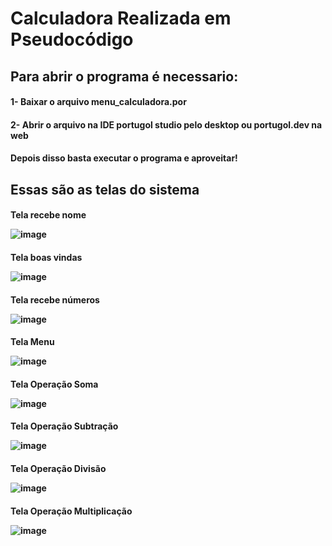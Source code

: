 <h1>Calculadora Realizada em Pseudocódigo

<h2>Para abrir o programa é necessario:
<h4>1- Baixar o arquivo menu_calculadora.por</h4>
<h4>2- Abrir o arquivo na IDE portugol studio pelo desktop ou portugol.dev na web</h4>
<h4>Depois disso basta executar o programa e aproveitar!</h4>
  
<h2>Essas são as telas do sistema

<h4>Tela recebe nome
  
![image](https://github.com/gabrielarebeca/Calculadora_Portugol/assets/110422932/80b33638-0977-4993-b90d-ff1e66a53eee)

<h4>Tela boas vindas

![image](https://github.com/gabrielarebeca/Calculadora_Portugol/assets/110422932/8a3c97cf-6611-4a51-9428-4fdd90e80281)

<h4>Tela recebe números
  
![image](https://github.com/gabrielarebeca/Calculadora_Portugol/assets/110422932/8bca9e4b-b844-4c0e-8072-e6d1f2a7a12a)

<h4>Tela Menu

![image](https://github.com/gabrielarebeca/Calculadora_Portugol/assets/110422932/0b57d883-ceee-4608-a51e-044583d72f98)

<h4> Tela Operação Soma
  
![image](https://github.com/gabrielarebeca/Calculadora_Portugol/assets/110422932/fca39ab5-a343-4e35-b243-a37443b23f9d)

<h4> Tela Operação Subtração

![image](https://github.com/gabrielarebeca/Calculadora_Portugol/assets/110422932/22c3089b-7e45-4b8b-ae9d-422d0f734715)

<h4> Tela Operação Divisão

![image](https://github.com/gabrielarebeca/Calculadora_Portugol/assets/110422932/44aba1d9-1ff4-4a10-8b32-c120c7a001a7)

<h4> Tela Operação Multiplicação

![image](https://github.com/gabrielarebeca/Calculadora_Portugol/assets/110422932/8159d45a-3796-435d-a280-18fad5bc6572)



